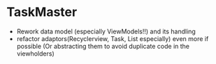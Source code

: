 # TaskMaster

- Rework data model (especially ViewModels!!) and its handling
- refactor adaptors(Recyclerview, Task, List especially) even more if possible (Or abstracting them to avoid duplicate code in the viewholders)
